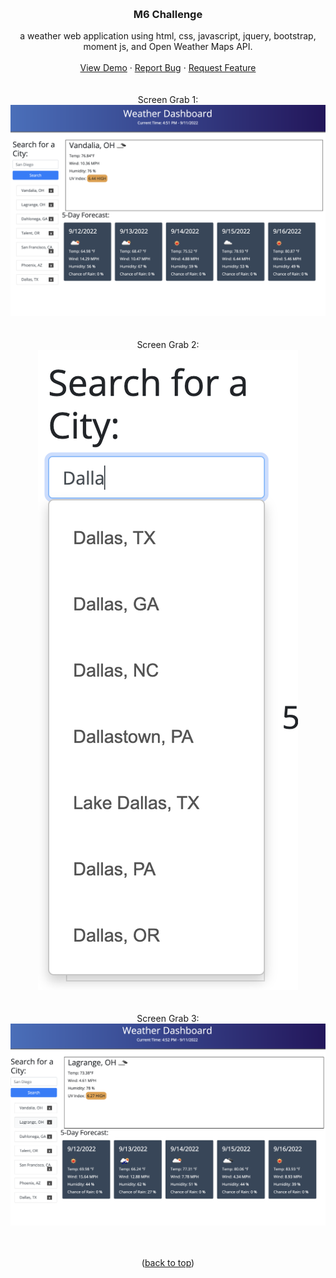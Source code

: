 
<a name="top"></a>


<!-- PROJECT LOGO -->
<br />
<div align="center">
  

<h3 align="center">M6 Challenge</h3>

  <p align="center">
    a weather web application using html, css, javascript, jquery, bootstrap, moment js, and Open Weather Maps API.
    <br />
    <br />
    <a href="https://conradjohnson.github.io/m6-challenge" target="_blank">View Demo</a>
    ·
    <a href="https://github.com/conradjohnson/m6-challenge/issues">Report Bug</a>
    ·
    <a href="https://github.com/conradjohnson/m6-challenge/issues">Request Feature</a>
    <br/><br/><br/>
    Screen Grab 1:<br/>
    <img src="assets/img/screen1.png" alt="Screen Grab 1" />
    <br/>
    <br/>
    <br/>
    Screen Grab 2:<br/>
    <img src="assets/img/screen2.png" alt="Screen Grab 2" />
    <br/>
    <br/>
    <br/>
    Screen Grab 3:<br/>
    <img src="assets/img/screen3.png" alt="Screen Grab 3" />
    <br/>
    <br/>
    <br/>
    <p>(<a href="#top">back to top</a>)</p>
   
  </p>
</div>







